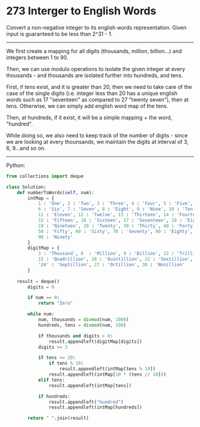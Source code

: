 # 273 Interger to English Words

Convert a non-negative integer to its english words representation. Given input
is guaranteed to be less than 2^31 - 1.

---

We first create a mapping for all digits (thousands, million, billion...) and
integers between 1 to 90.

Then, we can use modulo operations to isolate the given integer at every
thousands - and thousands are isolated further into hundreds, and tens.

First, if tens exist, and it is greater than 20, then we need to take care of
the case of the single digits (i.e. integer less than 20 has a unique english
words such as 17 "seventeen" as compared to 27 "twenty seven"), then at tens.
Otherwise, we can simply add english word map of the tens.

Then, at hundreds, if it exist, it will be a simple mapping + the word,
"hundred".

While doing so, we also need to keep track of the number of digits - since we
are looking at every thounsands, we maintain the digits at interval of 3, 6,
9...and so on.

---

Python:

```python
from collections import deque

class Solution:
    def numberToWords(self, num):
        intMap = {
            1 : 'One', 2 : 'Two', 3 : 'Three', 4 : 'Four', 5 : 'Five',
            6 : 'Six', 7 : 'Seven', 8 : 'Eight', 9 : 'Nine', 10 : 'Ten',
            11 : 'Eleven', 12 : 'Twelve', 13 : 'Thirteen', 14 : 'Fourteen',
            15 : 'Fifteen', 16 : 'Sixteen', 17 : 'Seventeen', 18 : 'Eighteen',
            19 : 'Nineteen', 20 : 'Twenty', 30 : 'Thirty', 40 : 'Forty',
            50 : 'Fifty', 60 : 'Sixty', 70 : 'Seventy', 80 : 'Eighty',
            90 : 'Ninety'
        }
        digitMap = {
            3 : 'Thousand', 6  : 'Million', 9 : 'Billion', 12 : 'Trillion',
            15 : 'Quadrillion', 18 : 'Quintillion', 21 : 'Sextillion',
            '24' : 'Septillion', 27 : 'Octillion', 30 : 'Nonillion'
        }
	
	result = deque()
        digits = 0

        if num == 0:
            return "Zero"

        while num:
            num, thousands = divmod(num, 1000)
            hundreds, tens = divmod(num, 100)

            if thousands and digits > 0:
                result.appendleft(digitMap[digits])
            digits += 3

            if tens >= 20:
                if tens % 10:
                    result.appendleft(intMap[tens % 10])
                result.appendleft(intMap[10 * (tens // 10]))
            elif tens:
                result.appendleft(intMap[tens])

            if hundreds:
                result.appendleft("hundred")
                result.appendleft(intMap[hundreds])

        return " ".join(result)
```

